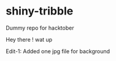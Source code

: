 # shiny-tribble
Dummy repo for hacktober

Hey there !
wat up 


Edit-1:
Added one jpg file for background

